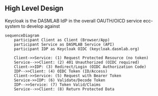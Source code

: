 ## High Level Design

Keycloak is the DASMLAB IdP in the overall OAUTH/OICD service ecc-system to develop against

```mermaid
sequenceDiagram
    participant Client as Client (Browser/App)
    participant Service as DASMLAB Service (API)
    participant IDP as Keycloak OIDC (keycloak.dasmlab.org)

    Client->>Service: (1) Request Protected Resource (no token)
    Service-->>Client: (2) 401 Unauthorized (OIDC required)
    Client->>IDP: (3) Redirect/Login (OIDC Authorization Code)
    IDP-->>Client: (4) OIDC Token (ID/Access)
    Client->>Service: (5) Request with Bearer Token
    Service->>IDP: (6) Validate/Decode Token
    IDP-->>Service: (7) Token Valid/Claims
    Service-->>Client: (8) Return Protected Data
